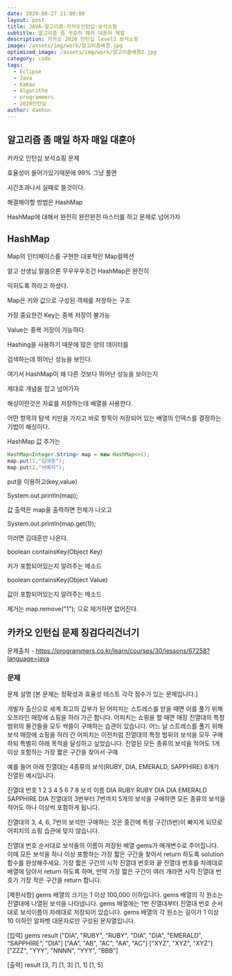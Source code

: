 ```yaml
---
date: 2020-08-27 21:00:00
layout: post
title: JAVA-알고리즘-카카오인턴십-보석쇼핑
subtitle: 알고리즘 좀 꾸준히 해라 대훈아 제발
description: 카카오 2020 인턴십 level3 보석쇼핑
image: /assets/img/work/알고리즘배경.jpg
optimized_image: /assets/img/work/알고리즘배경2.jpg
category: code
tags:
  - Eclipse
  - Java
  - KaKao
  - Algorithm
  - programmers
  - 2020인턴십
author: daehun
---
```


## 알고리즘 좀 매일 하자 매일 대훈아

카카오 인턴십 보석쇼핑 문제

효율성이 들어가있기때문에 99% 그냥 풀면

시간초과나서 실패로 뜰것이다.

해결해야할 방법은 HashMap

HashMap에 대해서 완전히 완전완전 마스터를 하고 문제로 넘어가자

## HashMap

Map의 인터페이스를 구현한 대포적인 Map컬렉션

알고 선생님 말씀으론 무우우우조건 HashMap은 완전히 

익히도록 하라고 하셨다.

Map은 키와 값으로 구성된 객체를 저장하는 구조

가장 중요한건 Key는 중복 저장이 불가능

Value는 중복 저장이 가능하다.

Hashing을 사용하기 때문에 많은 양의 데이터를

검색하는데 뛰어난 성능을 보인다.

여기서 HashMap이 왜 다른 것보다 뛰어난 성능을 보이는지

제대로 개념을 잡고 넘어가자

해싱이란것은 자료를 저장하는데 배열을 사용한다.

어떤 항목의 탐색 키만을 가지고 바로 항목이 저장되어 있는 배열의 인덱스를 결정하는 기법이 해싱이다.

HashMap 값 추가는

```java
HashMap<Integer.String> map = new HashMap<>();
map.put(1,"김대훈");
map.put(2,"서예지");
```
put을 이용하고(key,value)

System.out.println(map);

값 출력은 map을 출력하면 전체가 나오고

System.out.println(map.get(1));

이러면 김대훈만 나온다.

boolean containsKey(Object Key)

키가 포함되어있는지 알려주는 메소드

boolean containsKey(Object Value)

값이 포함되어있는지 알려주는 메소드

제거는 map.remove("1"); 으로 제거하면 없어진다.

## 카카오 인턴십 문제 징검다리건너기
문제출처 - <https://programmers.co.kr/learn/courses/30/lessons/67258?language=java>

### 문제

문제 설명
[본 문제는 정확성과 효율성 테스트 각각 점수가 있는 문제입니다.]

개발자 출신으로 세계 최고의 갑부가 된 어피치는 스트레스를 받을 때면 이를 풀기 위해 오프라인 매장에 쇼핑을 하러 가곤 합니다.
어피치는 쇼핑을 할 때면 매장 진열대의 특정 범위의 물건들을 모두 싹쓸이 구매하는 습관이 있습니다.
어느 날 스트레스를 풀기 위해 보석 매장에 쇼핑을 하러 간 어피치는 이전처럼 진열대의 특정 범위의 보석을 모두 구매하되 특별히 아래 목적을 달성하고 싶었습니다.
진열된 모든 종류의 보석을 적어도 1개 이상 포함하는 가장 짧은 구간을 찾아서 구매

예를 들어 아래 진열대는 4종류의 보석(RUBY, DIA, EMERALD, SAPPHIRE) 8개가 진열된 예시입니다.

진열대 번호	1	2	3	4	5	6	7	8
보석 이름	DIA	RUBY	RUBY	DIA	DIA	EMERALD	SAPPHIRE	DIA
진열대의 3번부터 7번까지 5개의 보석을 구매하면 모든 종류의 보석을 적어도 하나 이상씩 포함하게 됩니다.

진열대의 3, 4, 6, 7번의 보석만 구매하는 것은 중간에 특정 구간(5번)이 빠지게 되므로 어피치의 쇼핑 습관에 맞지 않습니다.

진열대 번호 순서대로 보석들의 이름이 저장된 배열 gems가 매개변수로 주어집니다. 이때 모든 보석을 하나 이상 포함하는 가장 짧은 구간을 찾아서 return 하도록 solution 함수를 완성해주세요.
가장 짧은 구간의 시작 진열대 번호와 끝 진열대 번호를 차례대로 배열에 담아서 return 하도록 하며, 만약 가장 짧은 구간이 여러 개라면 시작 진열대 번호가 가장 작은 구간을 return 합니다.

[제한사항]
gems 배열의 크기는 1 이상 100,000 이하입니다.
gems 배열의 각 원소는 진열대에 나열된 보석을 나타냅니다.
gems 배열에는 1번 진열대부터 진열대 번호 순서대로 보석이름이 차례대로 저장되어 있습니다.
gems 배열의 각 원소는 길이가 1 이상 10 이하인 알파벳 대문자로만 구성된 문자열입니다.

[입력]
gems	result
["DIA", "RUBY", "RUBY", "DIA", "DIA", "EMERALD", "SAPPHIRE", "DIA"]	
["AA", "AB", "AC", "AA", "AC"]
["XYZ", "XYZ", "XYZ"]	
["ZZZ", "YYY", "NNNN", "YYY", "BBB"]	

[출력]
result
[3, 7]
[1, 3]
[1, 1]
[1, 5]


